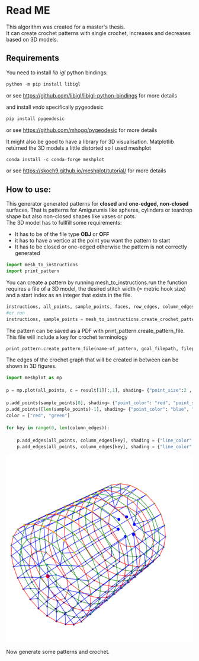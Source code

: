 # Read ME
This algorithm was created for a master's thesis.    
It can create crochet patterns with single crochet, increases and decreases based on 3D models.

## Requirements
You need to install *lib igl* python bindings: 
```python
python -m pip install libigl
```
or see https://github.com/libigl/libigl-python-bindings for more details

and install *vedo* specifically pygeodesic
```python
pip install pygeodesic
```
or see https://github.com/mhogg/pygeodesic for more details    

It might also be good to have a library for 3D visualisation. Matplotlib returned the 3D models a little distorted so I used meshplot
```python
conda install -c conda-forge meshplot 
```
or see https://skoch9.github.io/meshplot/tutorial/ for more details

## How to use:

This generator generated patterns for **closed** and **one-edged, non-closed** surfaces. That is patterns for Amigurumis like spheres, cylinders or teardrop shape but also non-closed shapes like vases or pots.    
The 3D model has to fullfill some requirements:     
- It has to be of the file type **OBJ** or **OFF**
- it has to have a vertice at the point you want the pattern to start
- It has to be closed or one-edged otherwise the pattern is not correctly generated

```python
import mesh_to_instructions
import print_pattern
```

You can create a pattern by running mesh_to_instructions.run the function requires a file of a 3D model, the desired stitch width (= metric hook size) and a start index as an integer that exists in the file.

```python
instructions, all_points, sample_points, faces, row_edges, column_edges, g_v, g_e, isolines = mesh_to_instructions.run(file, stitch_width , start_index) # includes results for debugging and representation such a edges
#or run 
instructions, sample_points = mesh_to_instructions.create_crochet_pattern(file, stitch_width , start_index)
```

The pattern can be saved as a PDF with  print_pattern.create_pattern_file. This file will include a key for crochet terminology

```python
print_pattern.create_pattern_file(name-of_pattern, goal_filepath, filepath_for_picture, instructions, sample_points, stitch_width)
```

The edges of the crochet graph that will be created in between can be shown in 3D figures.

```python
import meshplot as mp

p = mp.plot(all_points, c = result[1][:,1], shading= {"point_size":2 , "point_color":"red" })

p.add_points(sample_points[0], shading= {"point_color": "red", "point_size":10 } )
p.add_points([len(sample_points)-1], shading= {"point_color": "blue", "point_size":10 } )
color = ["red", "green"]

for key in range(0, len(column_edges)):

    p.add_edges(all_points, column_edges[key], shading = {"line_color": "blue" })#
    p.add_edges(all_points, column_edges[key], shading = {"line_color":color[key%2] , "line_width": 5.0})

```
<img title="Cylinder Crochet Graph" alt="Cylinder crochet graph" src="/images/cylinder.png">

Now generate some patterns and crochet.
